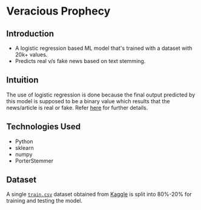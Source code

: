 # Veracious Prophecy
## Introduction
- A logistic regression based ML model that's trained with a dataset with 20k+ values.
- Predicts real v/s fake news based on text stemming.
## Intuition
The use of logistic regression is done because the final output predicted by this model 
is supposed to be a binary value which results that the news/article is real or fake.
Refer [here](https://www.geeksforgeeks.org/understanding-logistic-regression/) for further details.

## Technologies Used
- Python
- sklearn
- numpy
- PorterStemmer

## Dataset
A single [`train.csv`](https://www.kaggle.com/c/fake-news/data) dataset obtained from [Kaggle](https://wwww.kaggle.com) is split into 80%-20%
for training and testing the model.
